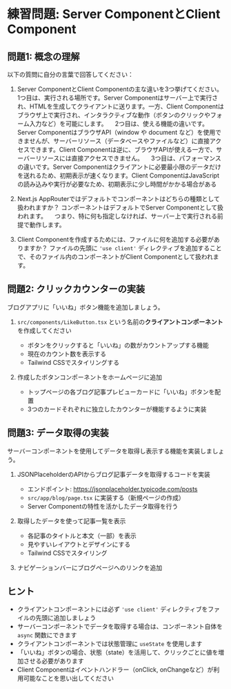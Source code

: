 # 練習問題: Server ComponentとClient Component

## 問題1: 概念の理解

以下の質問に自分の言葉で回答してください：

1. Server ComponentとClient Componentの主な違いを3つ挙げてください。
1つ目は、実行される場所です。Server Componentはサーバー上で実行され、HTMLを生成してクライアントに送ります。一方、Client Componentはブラウザ上で実行され、インタラクティブな動作（ボタンのクリックやフォーム入力など）を可能にします。
　2つ目は、使える機能の違いです。Server ComponentはブラウザAPI（window や document など）を使用できませんが、サーバーリソース（データベースやファイルなど）に直接アクセスできます。Client Componentは逆に、ブラウザAPIが使える一方で、サーバーリソースには直接アクセスできません。
　3つ目は、パフォーマンスの違いです。Server Componentはクライアントに必要最小限のデータだけを送れるため、初期表示が速くなります。Client ComponentはJavaScriptの読み込みや実行が必要なため、初期表示に少し時間がかかる場合がある

2. Next.js AppRouterではデフォルトでコンポーネントはどちらの種類として扱われますか？
コンポーネントはデフォルトでServer Componentとして扱われます。
　つまり、特に何も指定しなければ、サーバー上で実行される前提で動作します。

3. Client Componentを作成するためには、ファイルに何を追加する必要がありますか？
ファイルの先頭に `'use client'` ディレクティブを追加することで、そのファイル内のコンポーネントがClient Componentとして扱われます。

## 問題2: クリックカウンターの実装

ブログアプリに「いいね」ボタン機能を追加しましょう。

1. `src/components/LikeButton.tsx` という名前の**クライアントコンポーネント**を作成してください
   - ボタンをクリックすると「いいね」の数がカウントアップする機能
   - 現在のカウント数を表示する
   - Tailwind CSSでスタイリングする

2. 作成したボタンコンポーネントをホームページに追加
   - トップページの各ブログ記事プレビューカードに「いいね」ボタンを配置
   - 3つのカードそれぞれに独立したカウンターが機能するように実装

## 問題3: データ取得の実装

サーバーコンポーネントを使用してデータを取得し表示する機能を実装しましょう。

1. JSONPlaceholderのAPIからブログ記事データを取得するコードを実装
   - エンドポイント: https://jsonplaceholder.typicode.com/posts
   - `src/app/blog/page.tsx` に実装する（新規ページの作成）
   - Server Componentの特性を活かしたデータ取得を行う

2. 取得したデータを使って記事一覧を表示
   - 各記事のタイトルと本文（一部）を表示
   - 見やすいレイアウトとデザインにする
   - Tailwind CSSでスタイリング

3. ナビゲーションバーにブログページへのリンクを追加

## ヒント

- クライアントコンポーネントには必ず `'use client'` ディレクティブをファイルの先頭に追加しましょう
- サーバーコンポーネントでデータを取得する場合は、コンポーネント自体を `async` 関数にできます
- クライアントコンポーネントでは状態管理に `useState` を使用します
- 「いいね」ボタンの場合、状態（state）を活用して、クリックごとに値を増加させる必要があります
- Client Componentはイベントハンドラー（onClick, onChangeなど）が利用可能なことを思い出してください

